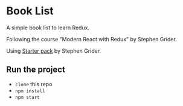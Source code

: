# Book List

A simple book list to learn Redux.

Following the course "Modern React with Redux" by Stephen Grider.

Using [Starter pack](https://github.com/StephenGrider/ReduxSimpleStarter) by Stephen Grider.

## Run the project

- `clone` this repo
- `npm install`
- `npm start`
